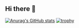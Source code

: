 ## Hi there 👋

<!--
**PaulVaucelle/PaulVaucelle** is a ✨ _special_ ✨ repository because its `README.md` (this file) appears on your GitHub profile.

Here are some ideas to get you started:

- 🔭 I’m currently working on ...
- 🌱 I’m currently learning ...
- 👯 I’m looking to collaborate on ...
- 🤔 I’m looking for help with ...
- 💬 Ask me about ...
- 📫 How to reach me: ...
- 😄 Pronouns: ...
- ⚡ Fun fact: ...
-->
[![Anurag's GitHub stats](https://github-readme-stats.vercel.app/api?username=PaulVaucelle&show_icons=true&theme=cobalt)](https://github.com/anuraghazra/github-readme-stats)
[![trophy](https://github-profile-trophy.vercel.app/?username=PaulVaucelle&theme=onedark)](https://github.com/ryo-ma/github-profile-trophy)
